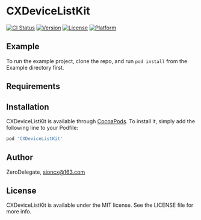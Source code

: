 # CXDeviceListKit

[![CI Status](https://img.shields.io/travis/ZeroDelegate/CXDeviceListKit.svg?style=flat)](https://travis-ci.org/ZeroDelegate/CXDeviceListKit)
[![Version](https://img.shields.io/cocoapods/v/CXDeviceListKit.svg?style=flat)](https://cocoapods.org/pods/CXDeviceListKit)
[![License](https://img.shields.io/cocoapods/l/CXDeviceListKit.svg?style=flat)](https://cocoapods.org/pods/CXDeviceListKit)
[![Platform](https://img.shields.io/cocoapods/p/CXDeviceListKit.svg?style=flat)](https://cocoapods.org/pods/CXDeviceListKit)

## Example

To run the example project, clone the repo, and run `pod install` from the Example directory first.

## Requirements

## Installation

CXDeviceListKit is available through [CocoaPods](https://cocoapods.org). To install
it, simply add the following line to your Podfile:

```ruby
pod 'CXDeviceListKit'
```

## Author

ZeroDelegate, sioncx@163.com

## License

CXDeviceListKit is available under the MIT license. See the LICENSE file for more info.
